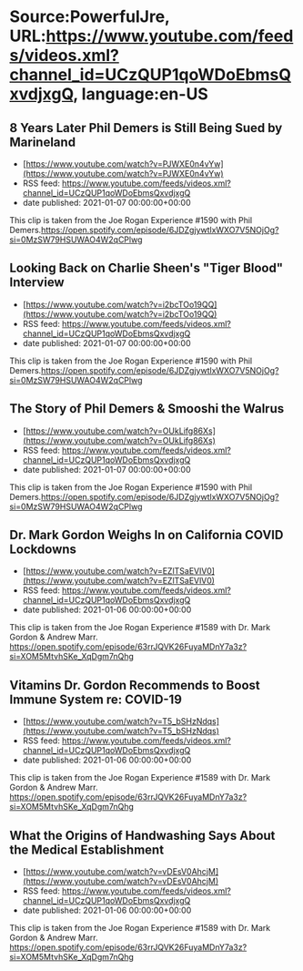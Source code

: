 # Source:PowerfulJre, URL:https://www.youtube.com/feeds/videos.xml?channel_id=UCzQUP1qoWDoEbmsQxvdjxgQ, language:en-US

## 8 Years Later Phil Demers is Still Being Sued by Marineland
 - [https://www.youtube.com/watch?v=PJWXE0n4vYw](https://www.youtube.com/watch?v=PJWXE0n4vYw)
 - RSS feed: https://www.youtube.com/feeds/videos.xml?channel_id=UCzQUP1qoWDoEbmsQxvdjxgQ
 - date published: 2021-01-07 00:00:00+00:00

This clip is taken from the Joe Rogan Experience #1590 with Phil Demers.https://open.spotify.com/episode/6JDZgjywtlxWXO7V5NOjOg?si=0MzSW79HSUWAO4W2qCPlwg

## Looking Back on Charlie Sheen's "Tiger Blood" Interview
 - [https://www.youtube.com/watch?v=i2bcTOo19QQ](https://www.youtube.com/watch?v=i2bcTOo19QQ)
 - RSS feed: https://www.youtube.com/feeds/videos.xml?channel_id=UCzQUP1qoWDoEbmsQxvdjxgQ
 - date published: 2021-01-07 00:00:00+00:00

This clip is taken from the Joe Rogan Experience #1590 with Phil Demers.https://open.spotify.com/episode/6JDZgjywtlxWXO7V5NOjOg?si=0MzSW79HSUWAO4W2qCPlwg

## The Story of Phil Demers & Smooshi the Walrus
 - [https://www.youtube.com/watch?v=OUkLifg86Xs](https://www.youtube.com/watch?v=OUkLifg86Xs)
 - RSS feed: https://www.youtube.com/feeds/videos.xml?channel_id=UCzQUP1qoWDoEbmsQxvdjxgQ
 - date published: 2021-01-07 00:00:00+00:00

This clip is taken from the Joe Rogan Experience #1590 with Phil Demers.https://open.spotify.com/episode/6JDZgjywtlxWXO7V5NOjOg?si=0MzSW79HSUWAO4W2qCPlwg

## Dr. Mark Gordon Weighs In on California COVID Lockdowns
 - [https://www.youtube.com/watch?v=EZlTSaEVlV0](https://www.youtube.com/watch?v=EZlTSaEVlV0)
 - RSS feed: https://www.youtube.com/feeds/videos.xml?channel_id=UCzQUP1qoWDoEbmsQxvdjxgQ
 - date published: 2021-01-06 00:00:00+00:00

This clip is taken from the Joe Rogan Experience #1589 with Dr. Mark Gordon & Andrew Marr. https://open.spotify.com/episode/63rrJQVK26FuyaMDnY7a3z?si=XOM5MtvhSKe_XqDgm7nQhg

## Vitamins Dr. Gordon Recommends to Boost Immune System re: COVID-19
 - [https://www.youtube.com/watch?v=T5_bSHzNdqs](https://www.youtube.com/watch?v=T5_bSHzNdqs)
 - RSS feed: https://www.youtube.com/feeds/videos.xml?channel_id=UCzQUP1qoWDoEbmsQxvdjxgQ
 - date published: 2021-01-06 00:00:00+00:00

This clip is taken from the Joe Rogan Experience #1589 with Dr. Mark Gordon & Andrew Marr. https://open.spotify.com/episode/63rrJQVK26FuyaMDnY7a3z?si=XOM5MtvhSKe_XqDgm7nQhg

## What the Origins of Handwashing Says About the Medical Establishment
 - [https://www.youtube.com/watch?v=vDEsV0AhcjM](https://www.youtube.com/watch?v=vDEsV0AhcjM)
 - RSS feed: https://www.youtube.com/feeds/videos.xml?channel_id=UCzQUP1qoWDoEbmsQxvdjxgQ
 - date published: 2021-01-06 00:00:00+00:00

This clip is taken from the Joe Rogan Experience #1589 with Dr. Mark Gordon & Andrew Marr. https://open.spotify.com/episode/63rrJQVK26FuyaMDnY7a3z?si=XOM5MtvhSKe_XqDgm7nQhg

